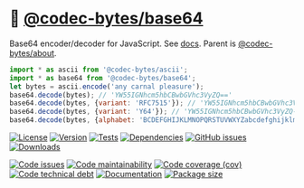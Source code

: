 :fax:
[@codec-bytes/base64](https://codec-bytes.github.io/base64)
==

Base64 encoder/decoder for JavaScript.
See [docs](https://codec-bytes.github.io/base64/index.html).
Parent is [@codec-bytes/about](https://github.com/codec-bytes/about).

```js
import * as ascii from '@codec-bytes/ascii';
import * as base64 from '@codec-bytes/base64';
let bytes = ascii.encode('any carnal pleasure');
base64.decode(bytes); // 'YW55IGNhcm5hbCBwbGVhc3VyZQ=='
base64.decode(bytes, {variant: 'RFC7515'}); // 'YW55IGNhcm5hbCBwbGVhc3VyZQ'
base64.decode(bytes, {variant: 'Y64'}); // 'YW55IGNhcm5hbCBwbGVhc3VyZQ--'
base64.decode(bytes, {alphabet: 'BCDEFGHIJKLMNOPQRSTUVWXYZabcdefghijklmnopqrstuvwxyz0123456789+/A', padding: '.'}); // 'ZX66JHOidn6icDCxcHWid4WzaR..'
```

[![License](https://img.shields.io/github/license/codec-bytes/base64.svg)](https://raw.githubusercontent.com/codec-bytes/base64/main/LICENSE)
[![Version](https://img.shields.io/npm/v/@codec-bytes/base64.svg)](https://www.npmjs.org/package/@codec-bytes/base64)
[![Tests](https://img.shields.io/github/workflow/status/codec-bytes/base64/ci:test?event=push&label=tests)](https://github.com/codec-bytes/base64/actions/workflows/ci:test.yml?query=branch:main)
[![Dependencies](https://img.shields.io/librariesio/github/codec-bytes/base64.svg)](https://github.com/codec-bytes/base64/network/dependencies)
[![GitHub issues](https://img.shields.io/github/issues/codec-bytes/base64.svg)](https://github.com/codec-bytes/base64/issues)
[![Downloads](https://img.shields.io/npm/dm/@codec-bytes/base64.svg)](https://www.npmjs.org/package/@codec-bytes/base64)

[![Code issues](https://img.shields.io/codeclimate/issues/codec-bytes/base64.svg)](https://codeclimate.com/github/codec-bytes/base64/issues)
[![Code maintainability](https://img.shields.io/codeclimate/maintainability/codec-bytes/base64.svg)](https://codeclimate.com/github/codec-bytes/base64/trends/churn)
[![Code coverage (cov)](https://img.shields.io/codecov/c/gh/codec-bytes/base64/main.svg)](https://codecov.io/gh/codec-bytes/base64)
[![Code technical debt](https://img.shields.io/codeclimate/tech-debt/codec-bytes/base64.svg)](https://codeclimate.com/github/codec-bytes/base64/trends/technical_debt)
[![Documentation](https://codec-bytes.github.io/base64/badge.svg)](https://codec-bytes.github.io/base64/source.html)
[![Package size](https://img.shields.io/bundlephobia/minzip/@codec-bytes/base64)](https://bundlephobia.com/result?p=@codec-bytes/base64)
